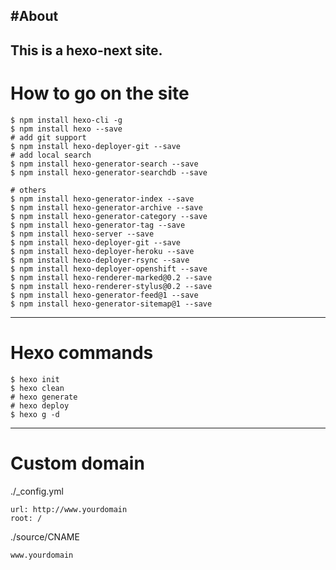 #About
---
This is a hexo-next site.
---
# How to go on the site

```
$ npm install hexo-cli -g
$ npm install hexo --save
# add git support
$ npm install hexo-deployer-git --save
# add local search
$ npm install hexo-generator-search --save
$ npm install hexo-generator-searchdb --save

# others
$ npm install hexo-generator-index --save
$ npm install hexo-generator-archive --save
$ npm install hexo-generator-category --save
$ npm install hexo-generator-tag --save
$ npm install hexo-server --save
$ npm install hexo-deployer-git --save
$ npm install hexo-deployer-heroku --save
$ npm install hexo-deployer-rsync --save
$ npm install hexo-deployer-openshift --save
$ npm install hexo-renderer-marked@0.2 --save
$ npm install hexo-renderer-stylus@0.2 --save
$ npm install hexo-generator-feed@1 --save
$ npm install hexo-generator-sitemap@1 --save
```

---

# Hexo commands

```
$ hexo init
$ hexo clean
# hexo generate
# hexo deploy
$ hexo g -d
```

---

# Custom domain  
./_config.yml  
```
url: http://www.yourdomain
root: /
```
./source/CNAME
```
www.yourdomain
```